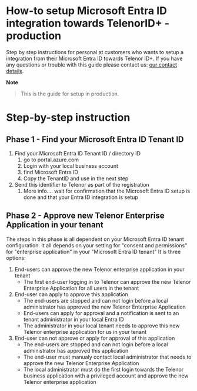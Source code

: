 # How-to setup Microsoft Entra ID integration towards TelenorID\+ - production

Step by step instructions for personal at customers who wants to setup a integration from their Microsoft Entra ID towards Telenor ID\+.
If you have any questions or trouble with this guide please contact us: [our contact details](TelenorID_Plus_-_help.md).

__Note__

> This is the guide for setup in production.


# Step-by-step instruction

## Phase 1 - Find your Microsoft Entra ID Tenant ID
1. Find your Microsoft Entra ID Tenant ID / directory ID
   1. go to portal.azure.com
   2. Login with your local business account
   3. find Microsoft Entra ID
   4. Copy the TenantID and use in the next step
2. Send this identifier to Telenor as part of the registration
   1. More info....
wait for confirmation that the Microsoft Entra ID setup is done and that your Entra ID integration is setup

## Phase 2 - Approve new Telenor Enterprise Application in your tenant
The steps in this phase is all dependent on your Microsoft Entra ID tenant configuration.
It all depends on your setting for "consent and permissions" for "enterprise application" in your "Microsoft Entra ID tenant"
It is three options:
1. End-users can approve the new Telenor enterprise application in your tenant
   - The first end-user logging in to Telenor can approve the new Telenor Enterprise Application for all users in the tenant
2. End-user can apply to approve this application
   - The end-users are stopped and can not login before a local administrator has approved the new Telenor Enterprise Application
   - End-users can apply for approval and a notification is sent to an tenant administrator in your local Entra ID
   - The administrator in your local tenant needs to approve this new Telenor enterprise application for us in your tenant
3. End-user can not approve or apply for approval of this application
   - The end-users are stopped and can not login before a local administrator has approved this application
   - The end-user must manualy contact local administrator that needs to approve the new Telenor Enterprise Application
   - The local administrator must do the first login towards the Telenor business application with a privileged account and approve the new Telenor enterprise application
